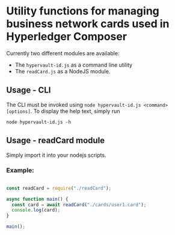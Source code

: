 # Utility functions for managing business network cards used in Hyperledger Composer

Currently two different modules are available: 

- The `hypervault-id.js` as a command line utility
- The `readCard.js` as a NodeJS module. 

## Usage - CLI 

The CLI must be invoked using `node hypervault-id.js <command> [options]`. To display the help text, simply run 

```
node hypervault-id.js -h
```

## Usage - readCard module

Simply import it into your nodejs scripts. 

### Example: 

```javascript

const readCard = require("./readCard");

async function main() {
  const card = await readCard("./cards/user1.card");
  console.log(card);
}

main();

```